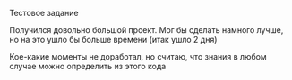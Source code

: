 Тестовое задание

Получился довольно большой проект. Мог бы сделать намного лучше, но на это ушло бы больше времени (итак ушло 2 дня)

Кое-какие моменты не доработал, но считаю, что знания в любом случае можно определить из этого кода

